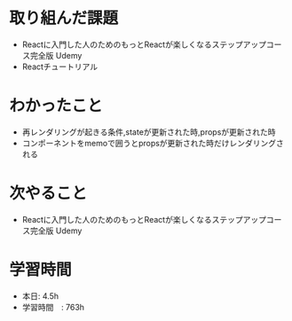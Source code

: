 # 取り組んだ課題
- Reactに入門した人のためのもっとReactが楽しくなるステップアップコース完全版 Udemy
-  Reactチュートリアル
# わかったこと
- 再レンダリングが起きる条件,stateが更新された時,propsが更新された時
- コンポーネントをmemoで囲うとpropsが更新された時だけレンダリングされる
# 次やること
- Reactに入門した人のためのもっとReactが楽しくなるステップアップコース完全版 Udemy
# 学習時間
- 本日: 4.5h
- 学習時間　: 763h

